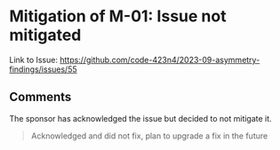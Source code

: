# Mitigation of M-01: Issue not mitigated

Link to Issue: https://github.com/code-423n4/2023-09-asymmetry-findings/issues/55

## Comments

The sponsor has acknowledged the issue but decided to not mitigate it.

> Acknowledged and did not fix, plan to upgrade a fix in the future
